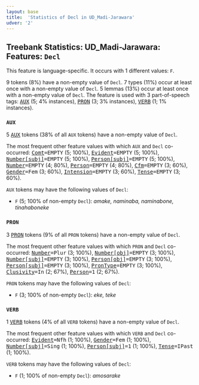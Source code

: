 ```yaml
---
layout: base
title:  'Statistics of Decl in UD_Madi-Jarawara'
udver: '2'
---
```


## Treebank Statistics: UD_Madi-Jarawara: Features: `Decl`

This feature is language-specific.
It occurs with 1 different values: `F`.

9 tokens (8%) have a non-empty value of `Decl`.
7 types (11%) occur at least once with a non-empty value of `Decl`.
5 lemmas (13%) occur at least once with a non-empty value of `Decl`.
The feature is used with 3 part-of-speech tags: <tt><a href="jaa_jarawara-pos-AUX.html">AUX</a></tt> (5; 4% instances), <tt><a href="jaa_jarawara-pos-PRON.html">PRON</a></tt> (3; 3% instances), <tt><a href="jaa_jarawara-pos-VERB.html">VERB</a></tt> (1; 1% instances).

### `AUX`

5 <tt><a href="jaa_jarawara-pos-AUX.html">AUX</a></tt> tokens (38% of all `AUX` tokens) have a non-empty value of `Decl`.

The most frequent other feature values with which `AUX` and `Decl` co-occurred: <tt><a href="jaa_jarawara-feat-Comt.html">Comt</a></tt><tt>=EMPTY</tt> (5; 100%), <tt><a href="jaa_jarawara-feat-Evident.html">Evident</a></tt><tt>=EMPTY</tt> (5; 100%), <tt><a href="jaa_jarawara-feat-Number-subj.html">Number[subj]</a></tt><tt>=EMPTY</tt> (5; 100%), <tt><a href="jaa_jarawara-feat-Person-subj.html">Person[subj]</a></tt><tt>=EMPTY</tt> (5; 100%), <tt><a href="jaa_jarawara-feat-Number.html">Number</a></tt><tt>=EMPTY</tt> (4; 80%), <tt><a href="jaa_jarawara-feat-Person.html">Person</a></tt><tt>=EMPTY</tt> (4; 80%), <tt><a href="jaa_jarawara-feat-Cfm.html">Cfm</a></tt><tt>=EMPTY</tt> (3; 60%), <tt><a href="jaa_jarawara-feat-Gender.html">Gender</a></tt><tt>=Fem</tt> (3; 60%), <tt><a href="jaa_jarawara-feat-Intension.html">Intension</a></tt><tt>=EMPTY</tt> (3; 60%), <tt><a href="jaa_jarawara-feat-Tense.html">Tense</a></tt><tt>=EMPTY</tt> (3; 60%).

`AUX` tokens may have the following values of `Decl`:

* `F` (5; 100% of non-empty `Decl`): <em>amake, naminaba, naminabone, tinahaboneke</em>

### `PRON`

3 <tt><a href="jaa_jarawara-pos-PRON.html">PRON</a></tt> tokens (9% of all `PRON` tokens) have a non-empty value of `Decl`.

The most frequent other feature values with which `PRON` and `Decl` co-occurred: <tt><a href="jaa_jarawara-feat-Number.html">Number</a></tt><tt>=Plur</tt> (3; 100%), <tt><a href="jaa_jarawara-feat-Number-obj.html">Number[obj]</a></tt><tt>=EMPTY</tt> (3; 100%), <tt><a href="jaa_jarawara-feat-Number-subj.html">Number[subj]</a></tt><tt>=EMPTY</tt> (3; 100%), <tt><a href="jaa_jarawara-feat-Person-obj.html">Person[obj]</a></tt><tt>=EMPTY</tt> (3; 100%), <tt><a href="jaa_jarawara-feat-Person-subj.html">Person[subj]</a></tt><tt>=EMPTY</tt> (3; 100%), <tt><a href="jaa_jarawara-feat-PronType.html">PronType</a></tt><tt>=EMPTY</tt> (3; 100%), <tt><a href="jaa_jarawara-feat-Clusivity.html">Clusivity</a></tt><tt>=In</tt> (2; 67%), <tt><a href="jaa_jarawara-feat-Person.html">Person</a></tt><tt>=1</tt> (2; 67%).

`PRON` tokens may have the following values of `Decl`:

* `F` (3; 100% of non-empty `Decl`): <em>eke, teke</em>

### `VERB`

1 <tt><a href="jaa_jarawara-pos-VERB.html">VERB</a></tt> tokens (4% of all `VERB` tokens) have a non-empty value of `Decl`.

The most frequent other feature values with which `VERB` and `Decl` co-occurred: <tt><a href="jaa_jarawara-feat-Evident.html">Evident</a></tt><tt>=Nfh</tt> (1; 100%), <tt><a href="jaa_jarawara-feat-Gender.html">Gender</a></tt><tt>=Fem</tt> (1; 100%), <tt><a href="jaa_jarawara-feat-Number-subj.html">Number[subj]</a></tt><tt>=Sing</tt> (1; 100%), <tt><a href="jaa_jarawara-feat-Person-subj.html">Person[subj]</a></tt><tt>=1</tt> (1; 100%), <tt><a href="jaa_jarawara-feat-Tense.html">Tense</a></tt><tt>=IPast</tt> (1; 100%).

`VERB` tokens may have the following values of `Decl`:

* `F` (1; 100% of non-empty `Decl`): <em>amosarake</em>


